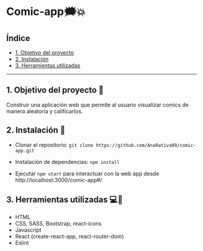 # Comic-app🗯️💥

## Índice

* [1. Objetivo del proyecto](#1-objetivo-del-proyecto)
* [2. Instalación](#2-instalación)
* [3. Herramientas utilizadas](#3-herramientas-utilizadas)

***

## 1. Objetivo del proyecto 🏁

Construir una aplicación web que permite al usuario visualizar comics de manera aleatoria y calificarlos.

## 2. Instalación 🚧

* Clonar el repositorio: ```git clone https://github.com/AnaRativa09/comic-app.git```

* Instalación de dependencias: ```npm install```

* Ejecutar ```npm start``` para interactuar con la web app desde http://localhost:3000/comic-app#/

## 3. Herramientas utilizadas 💻📂
* HTML
* CSS, SASS, Bootstrap, react-icons
* Javascript
* React (create-react-app, react-router-dom)
* Eslint
